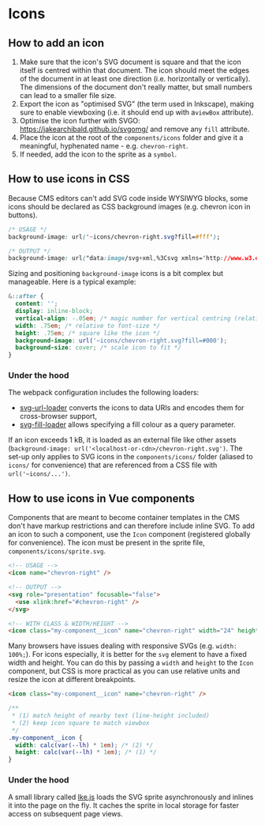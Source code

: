 # Icons

## How to add an icon

1. Make sure that the icon's SVG document is square and that the icon itself is centred within that document. The icon should meet the edges of the document in at least one direction (i.e. horizontally or vertically). The dimensions of the document don't really matter, but small numbers can lead to a smaller file size.
2. Export the icon as "optimised SVG" (the term used in Inkscape), making sure to enable viewboxing (i.e. it should end up with a`viewBox` attribute).
3. Optimise the icon further with SVGO: https://jakearchibald.github.io/svgomg/ and remove any `fill` attribute.
4. Place the icon at the root of the `components/icons` folder and give it a meaningful, hyphenated name - e.g. `chevron-right`.
5. If needed, add the icon to the sprite as a `symbol`.


## How to use icons in CSS

Because CMS editors can't add SVG code inside WYSIWYG blocks, some icons should be declared as CSS background images (e.g. chevron icon in buttons).

```css
/* USAGE */
background-image: url('~icons/chevron-right.svg?fill=#fff');

/* OUTPUT */
background-image: url("data:image/svg+xml,%3Csvg xmlns='http://www.w3.org/2000/svg' viewBox='7 3 14 14'%3E %3Cpath d='m8,7.42l4.58,4.58l-4.58,4.59l1.41,1.41l6,-6l-6,-6l-1.41,1.42z' fill='%23f00' /%3E %3C/svg%3E")
```

Sizing and positioning `background-image` icons is a bit complex but manageable. Here is a typical example:

```css
&::after {
  content: '';
  display: inline-block;
  vertical-align: -.05em; /* magic number for vertical centring (relative to `baseline`) */
  width: .75em; /* relative to font-size */
  height: .75em; /* square like the icon */
  background-image: url('~icons/chevron-right.svg?fill=#000');
  background-size: cover; /* scale icon to fit */
}
```

### Under the hood

The webpack configuration includes the following loaders:

- [svg-url-loader](https://github.com/bhovhannes/svg-url-loader) converts the icons to data URIs and encodes them for cross-browser support,
- [svg-fill-loader](https://github.com/kisenka/svg-fill-loader) allows specifying a fill colour as a query parameter.

If an icon exceeds 1 kB, it is loaded as an external file like other assets (`background-image: url('<localhost-or-cdn>/chevron-right.svg')`. The set-up only applies to SVG icons in the `components/icons/` folder (aliased to `icons/` for convenience) that are referenced from a CSS file with `url('~icons/...')`.


## How to use icons in Vue components

Components that are meant to become container templates in the CMS don't have markup restrictions and can therefore include inline SVG. To add an icon to such a component, use the `Icon` component (registered globally for convenience). The icon must be present in the sprite file, `components/icons/sprite.svg`.

```html
<!-- USAGE -->
<icon name="chevron-right" />

<!-- OUTPUT -->
<svg role="presentation" focusable="false">
  <use xlink:href="#chevron-right" />
</svg>

<!-- WITH CLASS & WIDTH/HEIGHT -->
<icon class="my-component__icon" name="chevron-right" width="24" height="24" />
```

Many browsers have issues dealing with responsive SVGs (e.g. `width: 100%;`). For icons especially, it is better for the `svg` element to have a fixed width and height. You can do this by passing a `width` and `height` to the `Icon` component, but CSS is more practical as you can use relative units and resize the icon at different breakpoints.

```html
<icon class="my-component__icon" name="chevron-right" />
```

```css
/**
 * (1) match height of nearby text (line-height included)
 * (2) keep icon square to match viewbox
 */
.my-component__icon {
  width: calc(var(--lh) * 1em); /* (2) */
  height: calc(var(--lh) * 1em); /* (1) */
}
```

### Under the hood

A small library called [Ike.js](https://github.com/dwest-teo/ike.js) loads the SVG sprite asynchronously and inlines it into the page on the fly. It caches the sprite in local storage for faster access on subsequent page views.
